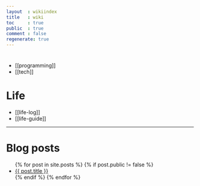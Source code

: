 ```yaml
---
layout  : wikiindex
title   : wiki
toc     : true
public  : true
comment : false
regenerate: true
---
```


# </dev>
* [[programming]]
* [[tech]]

# Life
* [[life-log]]
* [[life-guide]]

---
# Blog posts
<div>
    <ul>
{% for post in site.posts %}
    {% if post.public != false %}
        <li>
            <a class="post-link" href="{{ post.url | prepend: site.baseurl }}">
                {{ post.title }}
            </a>
        </li>
    {% endif %}
{% endfor %}
    </ul>
</div>


